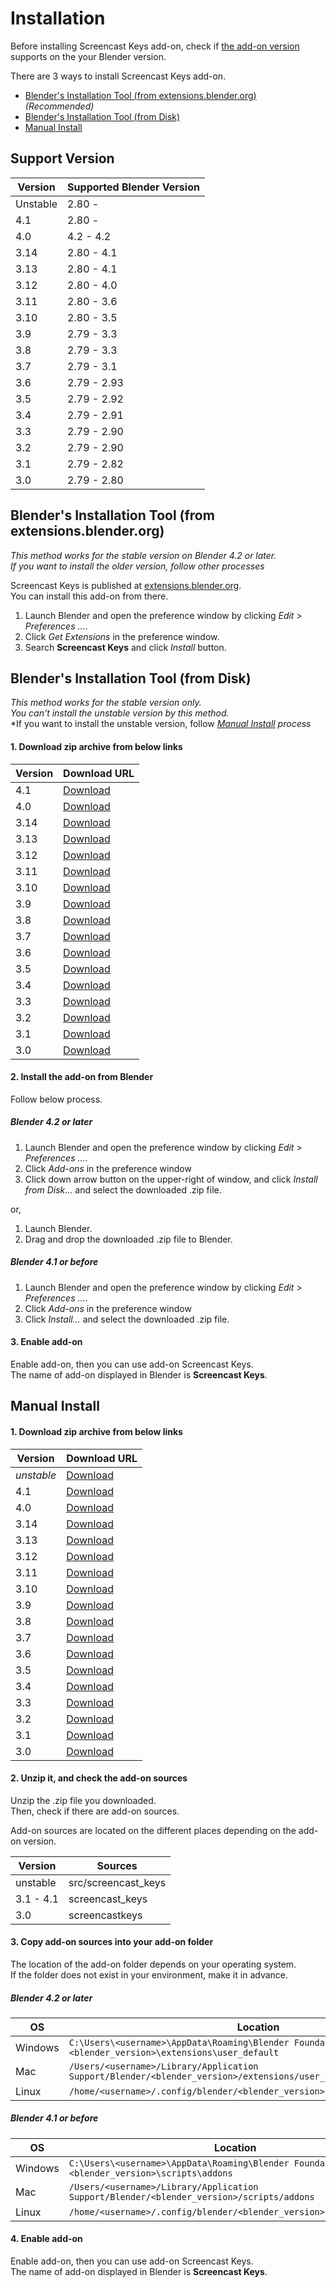 <!-- markdownlint-disable MD024 -->

# Installation

Before installing Screencast Keys add-on, check if
[the add-on version](#support-version) supports on the your Blender version.

There are 3 ways to install Screencast Keys add-on.

<!-- markdownlint-disable-next-line MD013 -->
* [Blender's Installation Tool (from extensions.blender.org)](#blenders-installation-tool-from-extensionsblenderorg) *(Recommended)*
* [Blender's Installation Tool (from Disk)](#blenders-installation-tool-from-disk)
* [Manual Install](#manual-install)

## Support Version

|Version|Supported Blender Version|
|---|---|
|Unstable|2.80 -|
|4.1|2.80 -|
|4.0|4.2 - 4.2|
|3.14|2.80 - 4.1|
|3.13|2.80 - 4.1|
|3.12|2.80 - 4.0|
|3.11|2.80 - 3.6|
|3.10|2.80 - 3.5|
|3.9|2.79 - 3.3|
|3.8|2.79 - 3.3|
|3.7|2.79 - 3.1|
|3.6|2.79 - 2.93|
|3.5|2.79 - 2.92|
|3.4|2.79 - 2.91|
|3.3|2.79 - 2.90|
|3.2|2.79 - 2.90|
|3.1|2.79 - 2.82|
|3.0|2.79 - 2.80|

## Blender's Installation Tool (from extensions.blender.org)

*This method works for the stable version on Blender 4.2 or later.*  
*If you want to install the older version, follow other processes*

<!-- markdownlint-disable-next-line MD013 -->
Screencast Keys is published at [extensions.blender.org](https://extensions.blender.org/add-ons/screencast-keys/).  
You can install this add-on from there.

1. Launch Blender and open the preference window by clicking *Edit* >
   *Preferences ...*.
2. Click *Get Extensions* in the preference window.
3. Search **Screencast Keys** and click *Install* button.

## Blender's Installation Tool (from Disk)

*This method works for the stable version only.*  
*You can't install the unstable version by this method.*  
*If you want to install the unstable version, follow
*[Manual Install](#manual-install) process*

<!-- markdownlint-disable-next-line MD001 -->
#### 1. Download zip archive from below links

|Version|Download URL|
|---|---|
|4.1|[Download](https://github.com/nutti/Screencast-Keys/releases/tag/v4.1.1)|
|4.0|[Download](https://github.com/nutti/Screencast-Keys/releases/tag/v4.0.1)|
|3.14|[Download](https://github.com/nutti/Screencast-Keys/releases/tag/v3.14.0)|
|3.13|[Download](https://github.com/nutti/Screencast-Keys/releases/tag/v3.13)|
|3.12|[Download](https://github.com/nutti/Screencast-Keys/releases/tag/v3.12)|
|3.11|[Download](https://github.com/nutti/Screencast-Keys/releases/tag/v3.11)|
|3.10|[Download](https://github.com/nutti/Screencast-Keys/releases/tag/v3.10)|
|3.9|[Download](https://github.com/nutti/Screencast-Keys/releases/tag/v3.9)|
|3.8|[Download](https://github.com/nutti/Screencast-Keys/releases/tag/v3.8)|
|3.7|[Download](https://github.com/nutti/Screencast-Keys/releases/tag/v3.7)|
|3.6|[Download](https://github.com/nutti/Screencast-Keys/releases/tag/v3.6)|
|3.5|[Download](https://github.com/nutti/Screencast-Keys/releases/tag/v3.5)|
|3.4|[Download](https://github.com/nutti/Screencast-Keys/releases/tag/v3.4)|
|3.3|[Download](https://github.com/nutti/Screencast-Keys/releases/tag/v3.3)|
|3.2|[Download](https://github.com/nutti/Screencast-Keys/releases/tag/v3.2)|
|3.1|[Download](https://github.com/nutti/Screencast-Keys/releases/tag/v3.1)|
|3.0|[Download](https://github.com/nutti/Screencast-Keys/releases/tag/v3.0)|

#### 2. Install the add-on from Blender

Follow below process.

##### Blender 4.2 or later

1. Launch Blender and open the preference window by clicking *Edit* >
   *Preferences ...*.
2. Click *Add-ons* in the preference window
3. Click down arrow button on the upper-right of window, and click
   *Install from Disk...* and select the downloaded .zip file.

or,

1. Launch Blender.
2. Drag and drop the downloaded .zip file to Blender.

##### Blender 4.1 or before

1. Launch Blender and open the preference window by clicking *Edit* >
   *Preferences ...*.
2. Click *Add-ons* in the preference window
3. Click *Install...* and select the downloaded .zip file.

#### 3. Enable add-on

Enable add-on, then you can use add-on Screencast Keys.  
The name of add-on displayed in Blender is **Screencast Keys**.

## Manual Install

<!-- markdownlint-disable-next-line MD001 -->
#### 1. Download zip archive from below links

|Version|Download URL|
|---|---|
|*unstable*|[Download](https://github.com/nutti/Screencast-Keys/archive/master.zip)|
|4.1|[Download](https://github.com/nutti/Screencast-Keys/releases/tag/v4.1.1)|
|4.0|[Download](https://github.com/nutti/Screencast-Keys/releases/tag/v4.0.1)|
|3.14|[Download](https://github.com/nutti/Screencast-Keys/releases/tag/v3.14.0)|
|3.13|[Download](https://github.com/nutti/Screencast-Keys/releases/tag/v3.13)|
|3.12|[Download](https://github.com/nutti/Screencast-Keys/releases/tag/v3.12)|
|3.11|[Download](https://github.com/nutti/Screencast-Keys/releases/tag/v3.11)|
|3.10|[Download](https://github.com/nutti/Screencast-Keys/releases/tag/v3.10)|
|3.9|[Download](https://github.com/nutti/Screencast-Keys/releases/tag/v3.9)|
|3.8|[Download](https://github.com/nutti/Screencast-Keys/releases/tag/v3.8)|
|3.7|[Download](https://github.com/nutti/Screencast-Keys/releases/tag/v3.7)|
|3.6|[Download](https://github.com/nutti/Screencast-Keys/releases/tag/v3.6)|
|3.5|[Download](https://github.com/nutti/Screencast-Keys/releases/tag/v3.5)|
|3.4|[Download](https://github.com/nutti/Screencast-Keys/releases/tag/v3.4)|
|3.3|[Download](https://github.com/nutti/Screencast-Keys/releases/tag/v3.3)|
|3.2|[Download](https://github.com/nutti/Screencast-Keys/releases/tag/v3.2)|
|3.1|[Download](https://github.com/nutti/Screencast-Keys/releases/tag/v3.1)|
|3.0|[Download](https://github.com/nutti/Screencast-Keys/releases/tag/v3.0)|

#### 2. Unzip it, and check the add-on sources

Unzip the .zip file you downloaded.  
Then, check if there are add-on sources.

Add-on sources are located on the different places depending on the add-on version.

|Version|Sources|
|---|---|
|unstable|src/screencast_keys|
|3.1 - 4.1|screencast_keys|
|3.0|screencastkeys|

#### 3. Copy add-on sources into your add-on folder

The location of the add-on folder depends on your operating system.  
If the folder does not exist in your environment, make it in advance.

##### Blender 4.2 or later

|OS|Location|
|---|---|
|Windows|`C:\Users\<username>\AppData\Roaming\Blender Foundation\Blender\<blender_version>\extensions\user_default`|
|Mac|`/Users/<username>/Library/Application Support/Blender/<blender_version>/extensions/user_default`|
|Linux|`/home/<username>/.config/blender/<blender_version>/extensions/user_default`|

##### Blender 4.1 or before

|OS|Location|
|---|---|
|Windows|`C:\Users\<username>\AppData\Roaming\Blender Foundation\Blender\<blender_version>\scripts\addons`|
|Mac|`/Users/<username>/Library/Application Support/Blender/<blender_version>/scripts/addons`|
|Linux|`/home/<username>/.config/blender/<blender_version>/scripts/addons`|

#### 4. Enable add-on

Enable add-on, then you can use add-on Screencast Keys.  
The name of add-on displayed in Blender is **Screencast Keys**.
